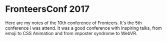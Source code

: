 # FronteersConf 2017
Here are my notes of the 10th conference of Fronteers. It's the 5th conference i was attend. It was a good conference with inspiring talks, from emoji to CSS Animation and from imposter syndrome to WebVR.